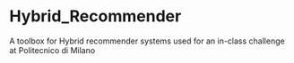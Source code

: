 # Hybrid_Recommender
A toolbox for Hybrid recommender systems used for an in-class challenge at Politecnico di Milano
